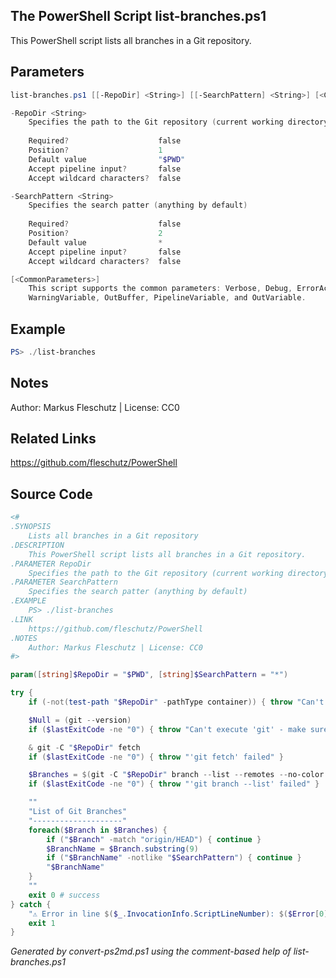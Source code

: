 ## The PowerShell Script **list-branches.ps1**

This PowerShell script lists all branches in a Git repository.

## Parameters
```powershell
list-branches.ps1 [[-RepoDir] <String>] [[-SearchPattern] <String>] [<CommonParameters>]

-RepoDir <String>
    Specifies the path to the Git repository (current working directory by default)
    
    Required?                    false
    Position?                    1
    Default value                "$PWD"
    Accept pipeline input?       false
    Accept wildcard characters?  false

-SearchPattern <String>
    Specifies the search patter (anything by default)
    
    Required?                    false
    Position?                    2
    Default value                *
    Accept pipeline input?       false
    Accept wildcard characters?  false

[<CommonParameters>]
    This script supports the common parameters: Verbose, Debug, ErrorAction, ErrorVariable, WarningAction, 
    WarningVariable, OutBuffer, PipelineVariable, and OutVariable.
```

## Example
```powershell
PS> ./list-branches

```

## Notes
Author: Markus Fleschutz | License: CC0

## Related Links
https://github.com/fleschutz/PowerShell

## Source Code
```powershell
<#
.SYNOPSIS
	Lists all branches in a Git repository
.DESCRIPTION
	This PowerShell script lists all branches in a Git repository.
.PARAMETER RepoDir
	Specifies the path to the Git repository (current working directory by default)
.PARAMETER SearchPattern
	Specifies the search patter (anything by default)
.EXAMPLE
	PS> ./list-branches
.LINK
	https://github.com/fleschutz/PowerShell
.NOTES
	Author: Markus Fleschutz | License: CC0
#>

param([string]$RepoDir = "$PWD", [string]$SearchPattern = "*")

try {
	if (-not(test-path "$RepoDir" -pathType container)) { throw "Can't access directory: $RepoDir" }

	$Null = (git --version)
	if ($lastExitCode -ne "0") { throw "Can't execute 'git' - make sure Git is installed and available" }

	& git -C "$RepoDir" fetch 
	if ($lastExitCode -ne "0") { throw "'git fetch' failed" }

	$Branches = $(git -C "$RepoDir" branch --list --remotes --no-color --no-column)
	if ($lastExitCode -ne "0") { throw "'git branch --list' failed" }

	""
	"List of Git Branches"
	"--------------------"
	foreach($Branch in $Branches) {
		if ("$Branch" -match "origin/HEAD") { continue }
		$BranchName = $Branch.substring(9)
		if ("$BranchName" -notlike "$SearchPattern") { continue }
		"$BranchName"
	}
	""
	exit 0 # success
} catch {
	"⚠️ Error in line $($_.InvocationInfo.ScriptLineNumber): $($Error[0])"
	exit 1
}
```

*Generated by convert-ps2md.ps1 using the comment-based help of list-branches.ps1*

